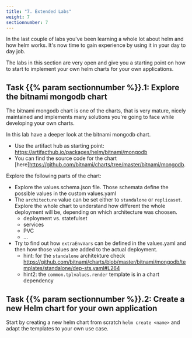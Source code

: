```yaml
---
title: "7. Extended Labs"
weight: 7
sectionnumber: 7
---
```


In the last couple of labs you've been learning a whole lot about helm and how helm works. It's now time to gain experience by using it in your day to day job.

The labs in this section are very open and give you a starting point on how to start to implement your own helm charts for your own applications.


## Task {{% param sectionnumber %}}.1: Explore the bitnami mongodb chart

The bitnami mongodb chart is one of the charts, that is very mature, nicely maintained and implements many solutions you're going to face while developing your own charts.

In this lab have a deeper look at the bitnami mongodb chart.

* Use the artifact hub as starting point: <https://artifacthub.io/packages/helm/bitnami/mongodb>
* You can find the source code for the chart [here]<https://github.com/bitnami/charts/tree/master/bitnami/mongodb>.

Explore the following parts of the chart:

* Explore the values.schema.json file. Those schemata define the possible values in the custom values.yaml
* The `architecture` value can be set either to `standalone` or `replicaset`. Explore the whole chart to understand how different the whole deployment will be, depending on which architecture was choosen.
  * deployment vs. statefulset
  * services
  * PVC
  * ...
* Try to find out how `extraEnvVars` can be defined in the values.yaml and then how those values are added to the actual deployment.
  * hint: for the `standalone` architekture check <https://github.com/bitnami/charts/blob/master/bitnami/mongodb/templates/standalone/dep-sts.yaml#L264>
  * hint2: the `common.tplvalues.render` template is in a chart dependency


## Task {{% param sectionnumber %}}.2: Create a new Helm chart for your own application

Start by creating a new helm chart from scratch `helm create <name>` and adapt the templates to your own use case.

